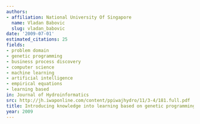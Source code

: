 ```yaml
---
authors:
- affiliation: National University Of Singapore
  name: Vladan Babovic
  slug: vladan_babovic
date: '2009-07-01'
estimated_citations: 25
fields:
- problem domain
- genetic programming
- business process discovery
- computer science
- machine learning
- artificial intelligence
- empirical equations
- learning based
in: Journal of Hydroinformatics
src: http://jh.iwaponline.com/content/ppiwajhydro/11/3-4/181.full.pdf
title: Introducing knowledge into learning based on genetic programming.
year: 2009
---
```

